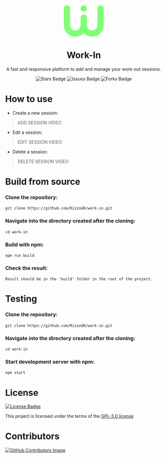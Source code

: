 <br>

<!-- LOGO -->
<p align="center">
    <a href="https://www.google.com">
        <img
            alt="Work-in Logo"
            src="./src/assets/logo.png"
            height=100
        >
    </a>
</p>

<!-- TITLE -->
<h1 align="center">Work-In</h1>

<!-- DESCRIPTION -->
<p align="center">
    A fast and responsive platform to add and manage your work-out sessions.
</p>

<!-- STATS -->
<p align="center">
    <img src="https://img.shields.io/github/stars/RizzoGR/work-in" alt="Stars Badge">
    <img src="https://img.shields.io/github/issues/RizzoGR/work-in" alt="Issues Badge">
    <img src="https://img.shields.io/github/forks/RizzoGR/work-in" alt="Forks Badge">
</p>

# How to use

- Create a new session:
> ADD SESSION VIDEO

- Edit a session:
> EDIT SESSION VIDEO

- Delete a session:
> DELETE SESSION VIDEO

# Build from source

### Clone the repository:
    
    git clone https://github.com/RizzoGR/work-in.git

### Navigate into the directory created after the cloning:

    cd work-in

### Build with __npm__:

    npm run build

### Check the result:

    Result should be in the 'build' folder in the root of the project.

# Testing

### Clone the repository:
    
    git clone https://github.com/RizzoGR/work-in.git

### Navigate into the directory created after the cloning:

    cd work-in

### Start development server with __npm__:

    npm start

# License

<a href="https://github.com/RizzoGR/work-in/blob/main/LICENSE">
    <img src="https://img.shields.io/github/license/RizzoGR/work-in" alt="License Badge">
</a>

This project is licensed under the terms of the [GPL-3.0 license](https://github.com/RizzoGR/work-in/blob/main/LICENSE "License")

# Contributors

[![GitHub Contributors Image](https://contrib.rocks/image?username=RizzoGR&repo=RizzoGR/work-in)]("https://github.com/RizzoGR/work-in/contributors")
